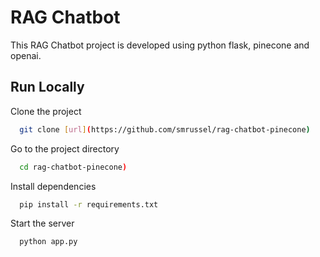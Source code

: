 
# RAG Chatbot

This RAG Chatbot project is developed using python flask, pinecone and openai.


## Run Locally

Clone the project

```bash
  git clone [url](https://github.com/smrussel/rag-chatbot-pinecone)
```

Go to the project directory

```bash
  cd rag-chatbot-pinecone)
```

Install dependencies

```bash
  pip install -r requirements.txt
```

Start the server

```bash
  python app.py
```

